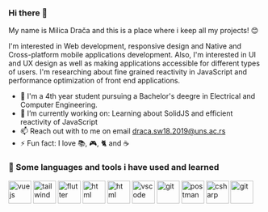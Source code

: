 ### Hi there 👋

My name is Milica Drača and this is a place where i keep all my projects! 😊

 I'm interested in Web development, responsive design and Native and Cross-platform mobile applications development. Also, I'm interested in UI and UX design as well as making applications accessible for different types of users. I'm researching about fine grained reactivity in JavaScript and performance optimization of front end applications.

 - 📖 I'm a 4th year student pursuing a Bachelor's deegre in Electrical and Computer Engineering.
 - 🔭 I’m currently working on: Learning about SolidJS and efficient reactivity of JavaScript
 - 📫 Reach out with to me on email draca.sw18.2019@uns.ac.rs
 - ⚡  Fun fact: I love 📚, 🎮, 🐈 and ☕

### 🚀 Some languages and tools i have used and learned
 <p align="left">
 <img src="https://vuejs.org/images/logo.png" alt="vuejs" width="45" height="45"/>
 <img src="https://upload.wikimedia.org/wikipedia/commons/thumb/d/d5/Tailwind_CSS_Logo.svg/2048px-Tailwind_CSS_Logo.svg.png" alt="tailwind" width="45" height="45"/>
 <img src="https://cdn-images-1.medium.com/max/1200/1*5-aoK8IBmXve5whBQM90GA.png" alt="flutter" width="45" height="45"/>
 <img src="https://icon-library.com/images/html5-icon/html5-icon-13.jpg" alt="html" width="45" 
 height="45"/>
  <img src="https://www.iconninja.com/files/752/618/436/css-internet-technology-website-web-style-css3-icon.svg" alt="html" width="45" 
 height="45"/>
 <img src="https://cdn.jsdelivr.net/gh/devicons/devicon/icons/vscode/vscode-original.svg" alt="vscode" width="45" height="45"/>
 <img src="https://git-scm.com/images/logos/downloads/Git-Icon-1788C.png" alt="git" width="45" height="45"/>
 <img src="https://res.cloudinary.com/postman/image/upload/t_team_logo/v1629869194/team/2893aede23f01bfcbd2319326bc96a6ed0524eba759745ed6d73405a3a8b67a8" alt="postman" width="45" height="45"/>
 <img src="https://cdn.cdnlogo.com/logos/c/27/c.svg" alt="csharp" width="45" height="45"/>
<img src="https://upload.wikimedia.org/wikipedia/commons/thumb/2/29/Postgresql_elephant.svg/1200px-Postgresql_elephant.svg.png" alt="git" width="45" height="45"/>

 </p>

